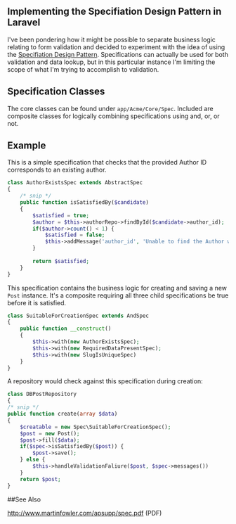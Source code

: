 ## Implementing the Specifiation Design Pattern in Laravel

I've been pondering how it might be possible to separate business logic relating to form validation and decided to experiment with the idea of using the [Specifiation Design Pattern](http://en.wikipedia.org/wiki/Specification_pattern). Specifications can actually be used for both validation and data lookup, but in this particular instance I'm limiting the scope of what I'm trying to accomplish to validation. 

## Specification Classes

The core classes can be found under `app/Acme/Core/Spec`. Included are composite classes for logically combining specifications using and, or, or not.

## Example

This is a simple specification that checks that the provided Author ID corresponds to an existing author.
````php
class AuthorExistsSpec extends AbstractSpec
{
    /* snip */
    public function isSatisfiedBy($candidate)
    {
        $satisfied = true;
        $author = $this->authorRepo->findById($candidate->author_id);
        if($author->count() < 1) {
            $satisfied = false;
            $this->addMessage('author_id', 'Unable to find the Author with the provided ID.');
        }
        
        return $satisfied;
    }
}
````

This specification contains the business logic for creating and saving a new `Post` instance. It's a composite requiring all three
child specifications be true before it is satisfied.
````php
class SuitableForCreationSpec extends AndSpec
{
    public function __construct()
    {
        $this->with(new AuthorExistsSpec);
        $this->with(new RequiredDataPresentSpec);
        $this->with(new SlugIsUniqueSpec)
    }
}
````

A repository would check against this specification during creation:
````php
class DBPostRepository
{
/* snip */
public function create(array $data)
{
    $creatable = new Spec\SuitableForCreationSpec();
    $post = new Post();
    $post->fill($data);
    if($spec->isSatisfiedBy($post)) {
        $post->save();
    } else {
        $this->handleValidationFaliure($post, $spec->messages())
    }
    return $post;
}
````

##See Also

http://www.martinfowler.com/apsupp/spec.pdf (PDF)
